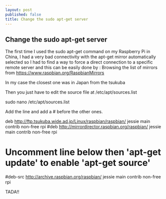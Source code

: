 ```yaml
---
layout: post
published: false
title: Change the sudo apt-get server
---
```

## Change the sudo apt-get server

The first time I used the sudo apt-get command on my Raspberry Pi in China, I had a very bad connectivity with the apt-get mirror automatically selected so I had to find a way to force a direct connection to a specific remote server and this can be easily done by :
Browsing the list of mirrors from https://www.raspbian.org/RaspbianMirrors

In my case the closest one was in Japan from the tsukuba 

Then you just have to edit the source file at /etc/apt/sources.list

sudo nano /etc/apt/sources.list

Add the line and add a # before the other ones.

deb http://ftp.tsukuba.wide.ad.jp/Linux/raspbian/raspbian/ jessie main contrib non-free rpi
#deb http://mirrordirector.raspbian.org/raspbian/ jessie main contrib non-free rpi
# Uncomment line below then 'apt-get update' to enable 'apt-get source'
#deb-src http://archive.raspbian.org/raspbian/ jessie main contrib non-free rpi


TADA!!
